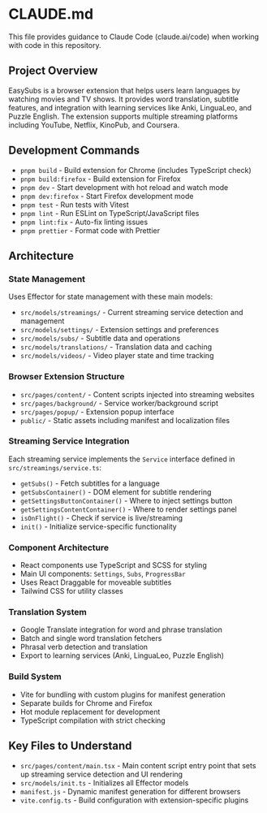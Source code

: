 # CLAUDE.md

This file provides guidance to Claude Code (claude.ai/code) when working with code in this repository.

## Project Overview

EasySubs is a browser extension that helps users learn languages by watching movies and TV shows. It provides word translation, subtitle features, and integration with learning services like Anki, LinguaLeo, and Puzzle English. The extension supports multiple streaming platforms including YouTube, Netflix, KinoPub, and Coursera.

## Development Commands

- `pnpm build` - Build extension for Chrome (includes TypeScript check)
- `pnpm build:firefox` - Build extension for Firefox
- `pnpm dev` - Start development with hot reload and watch mode
- `pnpm dev:firefox` - Start Firefox development mode
- `pnpm test` - Run tests with Vitest
- `pnpm lint` - Run ESLint on TypeScript/JavaScript files
- `pnpm lint:fix` - Auto-fix linting issues
- `pnpm prettier` - Format code with Prettier

## Architecture

### State Management
Uses Effector for state management with these main models:
- `src/models/streamings/` - Current streaming service detection and management
- `src/models/settings/` - Extension settings and preferences
- `src/models/subs/` - Subtitle data and operations
- `src/models/translations/` - Translation data and caching
- `src/models/videos/` - Video player state and time tracking

### Browser Extension Structure
- `src/pages/content/` - Content scripts injected into streaming websites
- `src/pages/background/` - Service worker/background script
- `src/pages/popup/` - Extension popup interface
- `public/` - Static assets including manifest and localization files

### Streaming Service Integration
Each streaming service implements the `Service` interface defined in `src/streamings/service.ts`:
- `getSubs()` - Fetch subtitles for a language
- `getSubsContainer()` - DOM element for subtitle rendering
- `getSettingsButtonContainer()` - Where to inject settings button
- `getSettingsContentContainer()` - Where to render settings panel
- `isOnFlight()` - Check if service is live/streaming
- `init()` - Initialize service-specific functionality

### Component Architecture
- React components use TypeScript and SCSS for styling
- Main UI components: `Settings`, `Subs`, `ProgressBar`
- Uses React Draggable for moveable subtitles
- Tailwind CSS for utility classes

### Translation System
- Google Translate integration for word and phrase translation
- Batch and single word translation fetchers
- Phrasal verb detection and translation
- Export to learning services (Anki, LinguaLeo, Puzzle English)

### Build System
- Vite for bundling with custom plugins for manifest generation
- Separate builds for Chrome and Firefox
- Hot module replacement for development
- TypeScript compilation with strict checking

## Key Files to Understand
- `src/pages/content/main.tsx` - Main content script entry point that sets up streaming service detection and UI rendering
- `src/models/init.ts` - Initializes all Effector models
- `manifest.js` - Dynamic manifest generation for different browsers
- `vite.config.ts` - Build configuration with extension-specific plugins